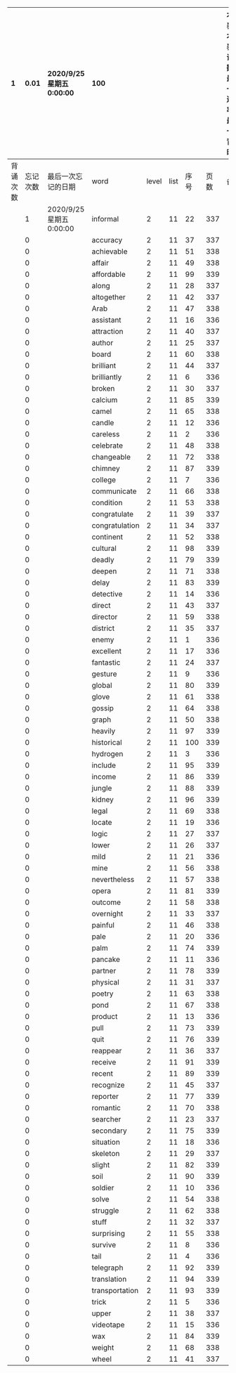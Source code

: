 |1|0.01|2020/9/25 星期五 0:00:00|100|||||本行表示本列表背诵次数，最后一次遗忘率和最后一次背诵时间||
|:--|:--|:--|:--|:--|:--|:--|:--|:--|:--|
|背诵次数|忘记次数|最后一次忘记的日期|word|level|list|序号|页数|备注|助记备注|
||1|2020/9/25 星期五 0:00:00|informal|2|11|22|337|||
||0||accuracy|2|11|37|337|||
||0||achievable|2|11|51|338|||
||0||affair|2|11|49|338|||
||0||affordable|2|11|99|339|||
||0||along|2|11|28|337|||
||0||altogether|2|11|42|337|||
||0||Arab|2|11|47|338|||
||0||assistant|2|11|16|336|||
||0||attraction|2|11|40|337|||
||0||author|2|11|25|337|||
||0||board|2|11|60|338|||
||0||brilliant|2|11|44|337|||
||0||brilliantly|2|11|6|336|||
||0||broken|2|11|30|337|||
||0||calcium|2|11|85|339|||
||0||camel|2|11|65|338|||
||0||candle|2|11|12|336|||
||0||careless|2|11|2|336|||
||0||celebrate|2|11|48|338|||
||0||changeable|2|11|72|338|||
||0||chimney|2|11|87|339|||
||0||college|2|11|7|336|||
||0||communicate|2|11|66|338|||
||0||condition|2|11|53|338|||
||0||congratulate|2|11|39|337|||
||0||congratulation|2|11|34|337|||
||0||continent|2|11|52|338|||
||0||cultural|2|11|98|339|||
||0||deadly|2|11|79|339|||
||0||deepen|2|11|71|338|||
||0||delay|2|11|83|339|||
||0||detective|2|11|14|336|||
||0||direct|2|11|43|337|||
||0||director|2|11|59|338|||
||0||district|2|11|35|337|||
||0||enemy|2|11|1|336|||
||0||excellent|2|11|17|336|||
||0||fantastic|2|11|24|337|||
||0||gesture|2|11|9|336|||
||0||global|2|11|80|339|||
||0||glove|2|11|61|338|||
||0||gossip|2|11|64|338|||
||0||graph|2|11|50|338|||
||0||heavily|2|11|97|339|||
||0||historical|2|11|100|339|||
||0||hydrogen|2|11|3|336|||
||0||include|2|11|95|339|||
||0||income|2|11|86|339|||
||0||jungle|2|11|88|339|||
||0||kidney|2|11|96|339|||
||0||legal|2|11|69|338|||
||0||locate|2|11|19|336|||
||0||logic|2|11|27|337|||
||0||lower|2|11|26|337|||
||0||mild|2|11|21|336|||
||0||mine|2|11|56|338|||
||0||nevertheless|2|11|57|338|||
||0||opera|2|11|81|339|||
||0||outcome|2|11|58|338|||
||0||overnight|2|11|33|337|||
||0||painful|2|11|46|338|||
||0||pale|2|11|20|336|||
||0||palm|2|11|74|339|||
||0||pancake|2|11|11|336|||
||0||partner|2|11|78|339|||
||0||physical|2|11|31|337|||
||0||poetry|2|11|63|338|||
||0||pond|2|11|67|338|||
||0||product|2|11|13|336|||
||0||pull|2|11|73|339|||
||0||quit|2|11|76|339|||
||0||reappear|2|11|36|337|||
||0||receive|2|11|91|339|||
||0||recent|2|11|89|339|||
||0||recognize|2|11|45|337|||
||0||reporter|2|11|77|339|||
||0||romantic|2|11|70|338|||
||0||searcher|2|11|23|337|||
||0||secondary|2|11|75|339|||
||0||situation|2|11|18|336|||
||0||skeleton|2|11|29|337|||
||0||slight|2|11|82|339|||
||0||soil|2|11|90|339|||
||0||soldier|2|11|10|336|||
||0||solve|2|11|54|338|||
||0||struggle|2|11|62|338|||
||0||stuff|2|11|32|337|||
||0||surprising|2|11|55|338|||
||0||survive|2|11|8|336|||
||0||tail|2|11|4|336|||
||0||telegraph|2|11|92|339|||
||0||translation|2|11|94|339|||
||0||transportation|2|11|93|339|||
||0||trick|2|11|5|336|||
||0||upper|2|11|38|337|||
||0||videotape|2|11|15|336|||
||0||wax|2|11|84|339|||
||0||weight|2|11|68|338|||
||0||wheel|2|11|41|337|||
